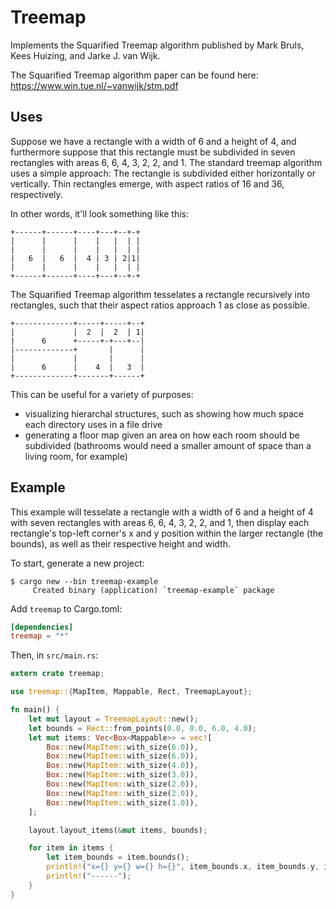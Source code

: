 # Treemap

Implements the Squarified Treemap algorithm published by Mark Bruls, Kees Huizing, and Jarke J. van Wijk.

The Squarified Treemap algorithm paper can be found here: <https://www.win.tue.nl/~vanwijk/stm.pdf>

## Uses

Suppose we have a rectangle with a width of 6 and a height of 4, and furthermore suppose that this rectangle must be subdivided in seven rectangles with areas 6, 6, 4, 3, 2, 2, and 1. The standard treemap algorithm uses a simple approach: The rectangle is subdivided either horizontally or vertically. Thin rectangles emerge, with aspect ratios of 16 and 36, respectively.

In other words, it'll look something like this:

```text
+------+------+----+---+--+-+
|      |      |    |   |  | |
|      |      |    |   |  | |
|   6  |   6  |  4 | 3 | 2|1|
|      |      |    |   |  | |
+------+------+----+---+--+-+
```

The Squarified Treemap algorithm tesselates a rectangle recursively into rectangles, such that their aspect ratios approach 1 as close as possible.

```text
+-------------+-----+-----+--+
|             |  2  |  2  | 1|
|      6      +-----+-+---+--|
|-------------+       |      |
|             |       |      |
|      6      |    4  |   3  |
+-------------+-------+------+
```

This can be useful for a variety of purposes:

- visualizing hierarchal structures, such as showing how much space each directory uses in a file drive
- generating a floor map given an area on how each room should be subdivided (bathrooms would need a smaller amount of space than a living room, for example)

## Example

This example will tesselate a rectangle with a width of 6 and a height of 4 with seven rectangles with areas 6, 6, 4, 3, 2, 2, and 1, then display each rectangle's top-left corner's x and y position within the larger rectangle (the bounds), as well as their respective height and width.

To start, generate a new project:

```console
$ cargo new --bin treemap-example
     Created binary (application) `treemap-example` package
```

Add `treemap` to Cargo.toml:

```toml
[dependencies]
treemap = "*"
```

Then, in `src/main.rs`:

```rust
extern crate treemap;

use treemap::{MapItem, Mappable, Rect, TreemapLayout};

fn main() {
    let mut layout = TreemapLayout::new();
    let bounds = Rect::from_points(0.0, 0.0, 6.0, 4.0);
    let mut items: Vec<Box<Mappable>> = vec![
        Box::new(MapItem::with_size(6.0)),
        Box::new(MapItem::with_size(6.0)),
        Box::new(MapItem::with_size(4.0)),
        Box::new(MapItem::with_size(3.0)),
        Box::new(MapItem::with_size(2.0)),
        Box::new(MapItem::with_size(2.0)),
        Box::new(MapItem::with_size(1.0)),
    ];

    layout.layout_items(&mut items, bounds);

    for item in items {
        let item_bounds = item.bounds();
        println!("x={} y={} w={} h={}", item_bounds.x, item_bounds.y, item_bounds.w, item_bounds.h);
        println!("------");
    }
}
```
